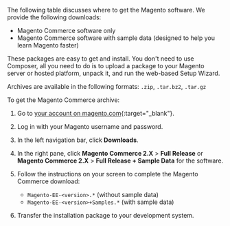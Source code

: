 <div markdown="1">

The following table discusses where to get the Magento software. We provide the following downloads:

*	Magento Commerce software only
*	Magento Commerce software with sample data (designed to help you learn Magento faster)

These packages are easy to get and install. You don't need to use Composer, all you need to do is to upload a package to your Magento server or hosted platform, unpack it, and run the web-based Setup Wizard.

Archives are available in the following formats: `.zip`, `.tar.bz2`, `.tar.gz`

To get the Magento Commerce archive:

1.	Go to [your account on magento.com](https://www.magentocommerce.com/products/customer/account/login/){:target="_blank"}.
3.	Log in with your Magento username and password.
4.	In the left navigation bar, click **Downloads**.
5.	In the right pane, click **Magento Commerce 2.X** > **Full Release** or **Magento Commerce 2.X** > **Full Release + Sample Data** for the software.
6.	Follow the instructions on your screen to complete the Magento Commerce download:

	*	`Magento-EE-<version>.*` (without sample data)
	*	`Magento-EE-<version>+Samples.*` (with sample data)

7.	Transfer the installation package to your development system.